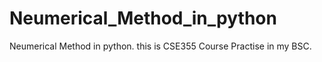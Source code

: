 # Neumerical_Method_in_python
 Neumerical Method in python. this is CSE355 Course Practise in my BSC.
